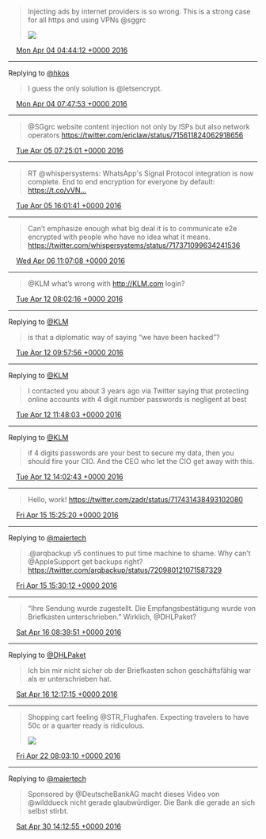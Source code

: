 > Injecting ads by internet providers is so wrong. This is a strong case for all https and using VPNs @sggrc 
> 
> ![](media/716848823436324864-CfLCNJDUIAEJBxs.jpg)

<img src="media/tweet.ico" width="12" /> [Mon Apr 04 04:44:12 +0000 2016](https://twitter.com/maiertech/status/716848823436324864)

----

Replying to [@hkos](https://twitter.com/hkos/status/716889325221318656)

> I guess the only solution is @letsencrypt.

<img src="media/tweet.ico" width="12" /> [Mon Apr 04 07:47:53 +0000 2016](https://twitter.com/maiertech/status/716895047308804096)

----

> @SGgrc website content injection not only by ISPs but also network operators  https://twitter.com/ericlaw/status/715611824062918656

<img src="media/tweet.ico" width="12" /> [Tue Apr 05 07:25:01 +0000 2016](https://twitter.com/maiertech/status/717251681080057856)

----

> RT @whispersystems: WhatsApp's Signal Protocol integration is now complete. End to end encryption for everyone by default: https://t.co/vVN…

<img src="media/tweet.ico" width="12" /> [Tue Apr 05 16:01:41 +0000 2016](https://twitter.com/maiertech/status/717381706785751040)

----

> Can’t emphasize enough what big deal it is to communicate e2e encrypted with people who have no idea what it means. https://twitter.com/whispersystems/status/717371099634241536

<img src="media/tweet.ico" width="12" /> [Wed Apr 06 11:07:08 +0000 2016](https://twitter.com/maiertech/status/717669966502232064)

----

> @KLM what’s wrong with http://KLM.com login?

<img src="media/tweet.ico" width="12" /> [Tue Apr 12 08:02:16 +0000 2016](https://twitter.com/maiertech/status/719797769490182144)

----

Replying to [@KLM](https://twitter.com/KLM/status/719818756973797376)

> is that a diplomatic way of saying “we have been hacked”?

<img src="media/tweet.ico" width="12" /> [Tue Apr 12 09:57:56 +0000 2016](https://twitter.com/maiertech/status/719826878702362625)

----

Replying to [@KLM](https://twitter.com/KLM/status/719838257484275712)

> I contacted you about 3 years ago via Twitter saying that protecting online accounts with 4 digit number passwords is negligent at best

<img src="media/tweet.ico" width="12" /> [Tue Apr 12 11:48:03 +0000 2016](https://twitter.com/maiertech/status/719854592192684033)

----

Replying to [@KLM](https://twitter.com/KLM/status/719864815309729792)

> if 4 digits passwords are your best to secure my data, then you should fire your CIO. And the CEO who let the CIO get away with this.

<img src="media/tweet.ico" width="12" /> [Tue Apr 12 14:02:43 +0000 2016](https://twitter.com/maiertech/status/719888483456684032)

----

> Hello, work! https://twitter.com/zadr/status/717431438493102080

<img src="media/tweet.ico" width="12" /> [Fri Apr 15 15:25:20 +0000 2016](https://twitter.com/maiertech/status/720996437803331584)

----

Replying to [@maiertech](https://twitter.com/arqbackup/status/720980121071587329)

> .@arqbackup v5 continues to put time machine to shame. Why can’t @AppleSupport get backups right? https://twitter.com/arqbackup/status/720980121071587329

<img src="media/tweet.ico" width="12" /> [Fri Apr 15 15:30:12 +0000 2016](https://twitter.com/maiertech/status/720997659020959744)

----

> “Ihre Sendung wurde zugestellt. Die Empfangsbestätigung wurde von Briefkasten unterschrieben.” Wirklich, @DHLPaket?

<img src="media/tweet.ico" width="12" /> [Sat Apr 16 08:39:51 +0000 2016](https://twitter.com/maiertech/status/721256781926694912)

----

Replying to [@DHLPaket](https://twitter.com/DHLPaket/status/721297720523231233)

> Ich bin mir nicht sicher ob der Briefkasten schon geschäftsfähig war als er unterschrieben hat.

<img src="media/tweet.ico" width="12" /> [Sat Apr 16 12:17:15 +0000 2016](https://twitter.com/maiertech/status/721311491945664512)

----

> Shopping cart feeling @STR_Flughafen. Expecting travelers to have 50c or a quarter ready is ridiculous. 
> 
> ![](media/723421875599077379-CgocW-lUcAAmSf_.jpg)

<img src="media/tweet.ico" width="12" /> [Fri Apr 22 08:03:10 +0000 2016](https://twitter.com/maiertech/status/723421875599077379)

----

Replying to [@maiertech](https://twitter.com/DeutscheBankAG/status/726330311261454336)

> Sponsored by @DeutscheBankAG macht dieses Video von @wilddueck nicht gerade glaubwürdiger. Die Bank die gerade an sich selbst stirbt.

<img src="media/tweet.ico" width="12" /> [Sat Apr 30 14:12:55 +0000 2016](https://twitter.com/maiertech/status/726414027807662080)